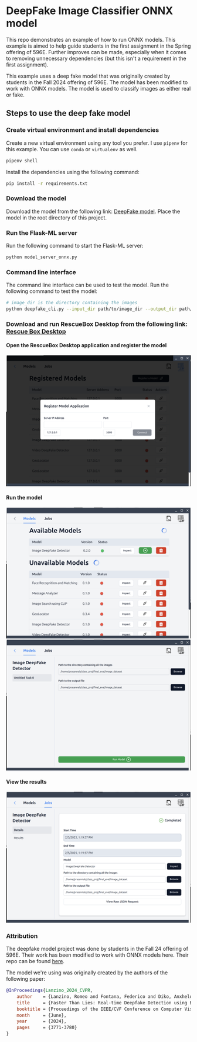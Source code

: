 # DeepFake Image Classifier ONNX model
This repo demonstrates an example of how to run ONNX models. This example is aimed to help guide students in the first assignment in the Spring offering of 596E. Further improves can be made, especially when it comes to removing unnecessary dependencies (but this isn't a requirement in the first assignment).

This example uses a deep fake model that was originally created by students in the Fall 2024 offering of 596E. The model has been modified to work with ONNX models. The model is used to classify images as either real or fake.

## Steps to use the deep fake model

### Create virtual environment and install dependencies
Create a new virtual environment using any tool you prefer. I use `pipenv` for this example. You can use `conda` or `virtualenv` as well.

```bash
pipenv shell
```

Install the dependencies using the following command:

```bash
pip install -r requirements.txt
```

### Download the model
Download the model from the following link: [DeepFake model](https://drive.google.com/file/d/1xvJrHs5aJuiVw1X0lIlBzWCEn3WzvjN0/view?usp=sharing). Place the model in the root directory of this project.

### Run the Flask-ML server

Run the following command to start the Flask-ML server:

```bash
python model_server_onnx.py
```

### Command line interface

The command line interface can be used to test the model. Run the following command to test the model:

```bash
# image_dir is the directory containing the images
python deepfake_cli.py --input_dir path/to/image_dir --output_dir path/to/output_dir
```

### Download and run RescueBox Desktop from the following link: [Rescue Box Desktop](https://github.com/UMass-Rescue/RescueBox-Desktop/releases)

#### Open the RescueBox Desktop application and register the model
![RescueBox Desktop](images/register_model.png)

#### Run the model
![RescueBox Desktop](images/run_model.png)
![RescueBox Desktop](images/select_inputs.png)

#### View the results
![RescueBox Desktop](images/view_results.png)

### Attribution
The deepfake model project was done by students in the Fall 24 offering of 596E. Their work has been modified to work with ONNX models here. Their repo can be found [here](https://github.com/aravadikesh/DeepFakeDetector/).

The model we're using was originally created by the authors of the following paper:

```bibtex
@InProceedings{Lanzino_2024_CVPR,
    author    = {Lanzino, Romeo and Fontana, Federico and Diko, Anxhelo and Marini, Marco Raoul and Cinque, Luigi},
    title     = {Faster Than Lies: Real-time Deepfake Detection using Binary Neural Networks},
    booktitle = {Proceedings of the IEEE/CVF Conference on Computer Vision and Pattern Recognition (CVPR) Workshops},
    month     = {June},
    year      = {2024},
    pages     = {3771-3780}
}